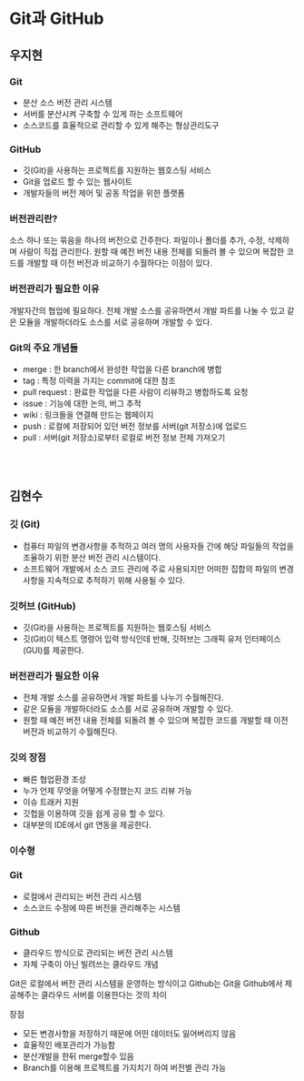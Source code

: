# Git과 GitHub

## 우지현

### Git

- 분산 소스 버전 관리 시스템
- 서버를 분산시켜 구축할 수 있게 하는 소프트웨어
- 소스코드를 효율적으로 관리할 수 있게 해주는 형상관리도구

### GitHub

- 깃(Git)을 사용하는 프로젝트를 지원하는 웹호스팅 서비스
- Git을 업로드 할 수 있는 웹사이트
- 개발자들의 버전 제어 및 공동 작업을 위한 플랫폼

### 버전관리란?

소스 하나 또는 묶음을 하나의 버전으로 간주한다. 파일이나 폴더를 추가, 수정, 삭제하며 사람이 직접 관리한다. 원할 때 예전 버전 내용 전체를 되돌려 볼 수 있으며 복잡한 코드를 개발할 때 이전 버전과 비교하기 수월하다는 이점이 있다.

### 버전관리가 필요한 이유

개발자간의 협업에 필요하다. 전체 개발 소스를 공유하면서 개발 파트를 나눌 수 있고 같은 모듈을 개발하더라도 소스를 서로 공유하며 개발할 수 있다.

### Git의 주요 개념들

- merge : 한 branch에서 완성한 작업을 다른 branch에 병합
- tag : 특정 이력을 가지는 commit에 대한 참조
- pull request : 완료한 작업을 다른 사람이 리뷰하고 병합하도록 요청
- issue : 기능에 대한 논의, 버그 추적
- wiki : 링크들을 연결해 만드는 웹페이지
- push : 로컬에 저장되어 있던 버전 정보를 서버(git 저장소)에 업로드
- pull : 서버(git 저장소)로부터 로컬로 버전 정보 전체 가져오기

<br><br>

## 김현수

### 깃 (Git)
- 컴퓨터 파일의 변경사항을 추적하고 여러 명의 사용자들 간에 해당 파일들의 작업을 조율하기 위한 분산 버전 관리 시스템이다.
- 소프트웨어 개발에서 소스 코드 관리에 주로 사용되지만 어떠한 집합의 파일의 변경사항을 지속적으로 추적하기 위해 사용될 수 있다.

### 깃허브 (GitHub)
- 깃(Git)을 사용하는 프로젝트를 지원하는 웹호스팅 서비스
- 깃(Git)이 텍스트 명령어 입력 방식인데 반해, 깃허브는 그래픽 유저 인터페이스(GUI)를 제공한다.

### 버전관리가 필요한 이유
-  전체 개발 소스를 공유하면서 개발 파트를 나누기 수월해진다.
- 같은 모듈을 개발하더라도 소스를 서로 공유하며 개발할 수 있다.
- 원할 때 예전 버전 내용 전체를 되돌려 볼 수 있으며 복잡한 코드를 개발할 때 이전 버전과 비교하기 수월해진다.

### 깃의 장점
- 빠른 협업환경 조성
- 누가 언제 무엇을 어떻게 수정했는지 코드 리뷰 가능
- 이슈 트래커 지원
- 깃헙을 이용하여 깃을 쉽게 공유 할 수 있다.
- 대부분의 IDE에서 git 연동을 제공한다.

### 이수형

### Git

- 로컬에서 관리되는 버전 관리 시스템
- 소스코드 수정에 따른 버전을 관리해주는 시스템

### Github

- 클라우드 방식으로 관리되는 버전 관리 시스템
- 자체 구축이 아닌 빌려쓰는 클라우드 개념

Git은 로컬에서 버전 관리 시스템을 운영하는 방식이고 Github는 Git을 Github에서 제공해주는 클라우드 서버를 이용한다는 것의 차이

장점

- 모든 변경사항을 저장하기 때문에 어떤 데이터도 잃어버리지 않음
- 효율적인 배포관리가 가능함
- 분산개발을 한뒤 merge할수 있음
- Branch를 이용해 프로젝트를 가지치기 하여 버전별 관리 가능

